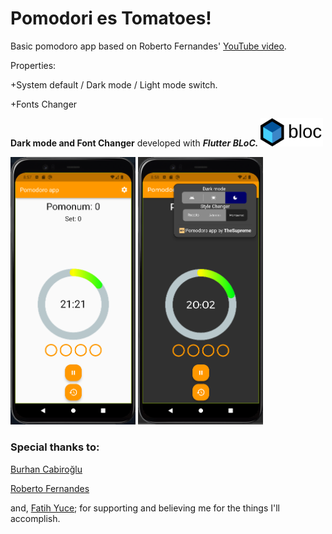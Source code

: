 # Pomodori es Tomatoes!
Basic pomodoro app based on Roberto Fernandes' [YouTube video](https://www.youtube.com/watch?v=pATGCf191to).

Properties:

+System default / Dark mode / Light mode switch.

+Fonts Changer

<b>Dark mode and Font Changer</b> developed with <i><b>Flutter BLoC.</b></i> <img src="https://raw.githubusercontent.com/felangel/bloc/master/docs/assets/flutter_bloc_logo_full.png" width="100"/>

<p float="left">
 <img src="https://github.com/TheSupremeF/PomodoriesTomatoes/blob/master/assets/Lightmode.png" width="200" />
 <img src="https://github.com/TheSupremeF/PomodoriesTomatoes/blob/master/assets/Darkmode%20menu.png" width="200" /> </p>

<h3 align="left">Special thanks to:</h3>

[Burhan Cabiroğlu](https://github.com/burhancabiroglu)

[Roberto Fernandes](https://github.com/roberto-fernandes)

and, [Fatih Yuce](https://www.instagram.com/fatihinseyirdefteri); for supporting and believing me for the things I'll accomplish.
